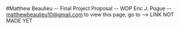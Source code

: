 #Matthew Beaulieu -- Final Project Proposal -- WDP Eric J. Pogue -- matthewbeaulieu10@gmail.com
to view this page, go to --> LINK NOT MADE YET
